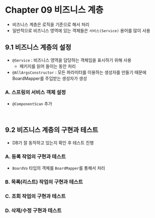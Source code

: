 # Chapter 09 비즈니스 계층
- 비즈니스 계층은 로직을 기준으로 해서 처리
- 일반적으로 비즈니스 영역에 있는 객체들은 `서비스(Service)` 용어를 많이 사용

## 9.1 비즈니스 계층의 설정
- `@Service` : 비즈니스 영역을 담당하는 객체임을 표시하기 위해 사용
    - 패키지를 읽어 들이는 동안 처리
- `@AllArgsConstructor` : 모든 파라미터를 이용하는 생성자를 만들기 때문에 BoardMapper를 주입받는 생성자가 생성

### A. 스프링의 서비스 객체 설정
- `@ComponentScan` 추가

<br>

## 9.2 비즈니스 계층의 구현과 테스트
- DB가 잘 동작하고 있는지 확인 후 테스트 진행

### A. 등록 작업의 구현과 테스트
- `BoardVo` 타입의 객체를 `BoardMapper`를 통해서 처리

### B. 목록(리스트) 작업의 구현과 테스트

### C. 조회 작업의 구현과 테스트

### D. 삭제/수정 구현과 테스트